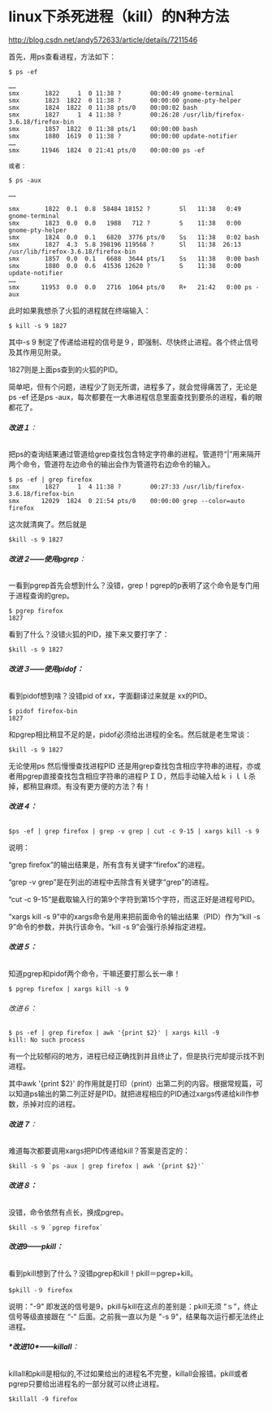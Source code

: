 # linux下杀死进程（kill）的N种方法

http://blog.csdn.net/andy572633/article/details/7211546

首先，用ps查看进程，方法如下：

```
$ ps -ef

……
smx       1822     1  0 11:38 ?        00:00:49 gnome-terminal
smx       1823  1822  0 11:38 ?        00:00:00 gnome-pty-helper
smx       1824  1822  0 11:38 pts/0    00:00:02 bash
smx       1827     1  4 11:38 ?        00:26:28 /usr/lib/firefox-3.6.18/firefox-bin
smx       1857  1822  0 11:38 pts/1    00:00:00 bash
smx       1880  1619  0 11:38 ?        00:00:00 update-notifier
……
smx      11946  1824  0 21:41 pts/0    00:00:00 ps -ef

或者：

$ ps -aux

……

smx       1822  0.1  0.8  58484 18152 ?        Sl   11:38   0:49 gnome-terminal
smx       1823  0.0  0.0   1988   712 ?        S    11:38   0:00 gnome-pty-helper
smx       1824  0.0  0.1   6820  3776 pts/0    Ss   11:38   0:02 bash
smx       1827  4.3  5.8 398196 119568 ?       Sl   11:38  26:13 /usr/lib/firefox-3.6.18/firefox-bin
smx       1857  0.0  0.1   6688  3644 pts/1    Ss   11:38   0:00 bash
smx       1880  0.0  0.6  41536 12620 ?        S    11:38   0:00 update-notifier
……
smx      11953  0.0  0.0   2716  1064 pts/0    R+   21:42   0:00 ps -aux
```

此时如果我想杀了火狐的进程就在终端输入：

```
$ kill -s 9 1827
```

其中-s 9 制定了传递给进程的信号是９，即强制、尽快终止进程。各个终止信号及其作用见附录。

1827则是上面ps查到的火狐的PID。

简单吧，但有个问题，进程少了则无所谓，进程多了，就会觉得痛苦了，无论是ps -ef 还是ps -aux，每次都要在一大串进程信息里面查找到要杀的进程，看的眼都花了。

###### **改进１**：

把ps的查询结果通过管道给grep查找包含特定字符串的进程。管道符“|”用来隔开两个命令，管道符左边命令的输出会作为管道符右边命令的输入。

```
$ ps -ef | grep firefox
smx       1827     1  4 11:38 ?        00:27:33 /usr/lib/firefox-3.6.18/firefox-bin
smx      12029  1824  0 21:54 pts/0    00:00:00 grep --color=auto firefox
```

这次就清爽了。然后就是

```
$kill -s 9 1827
```

###### **改进２——使用pgrep**：

一看到pgrep首先会想到什么？没错，grep！pgrep的p表明了这个命令是专门用于进程查询的grep。

```
$ pgrep firefox
1827
```

看到了什么？没错火狐的PID，接下来又要打字了：

```
$kill -s 9 1827
```

###### **改进３——使用pidof：**

看到pidof想到啥？没错pid of xx，字面翻译过来就是 xx的PID。

```
$ pidof firefox-bin
1827
```


和pgrep相比稍显不足的是，pidof必须给出进程的全名。然后就是老生常谈：

```
$kill -s 9 1827
```

无论使用ps 然后慢慢查找进程PID 还是用grep查找包含相应字符串的进程，亦或者用pgrep直接查找包含相应字符串的进程ＰＩＤ，然后手动输入给ｋｉｌｌ杀掉，都稍显麻烦。有没有更方便的方法？有！

###### **改进４：**

```
$ps -ef | grep firefox | grep -v grep | cut -c 9-15 | xargs kill -s 9
```

说明：

“grep firefox”的输出结果是，所有含有关键字“firefox”的进程。

“grep -v grep”是在列出的进程中去除含有关键字“grep”的进程。

“cut -c 9-15”是截取输入行的第9个字符到第15个字符，而这正好是进程号PID。

“xargs kill -s 9”中的xargs命令是用来把前面命令的输出结果（PID）作为“kill -s 9”命令的参数，并执行该命令。“kill -s 9”会强行杀掉指定进程。

###### **改进５：**

知道pgrep和pidof两个命令，干嘛还要打那么长一串！

```
$ pgrep firefox | xargs kill -s 9
```



###### 改进６：

```
$ ps -ef | grep firefox | awk '{print $2}' | xargs kill -9
kill: No such process
```

有一个比较郁闷的地方，进程已经正确找到并且终止了，但是执行完却提示找不到进程。

其中awk '{print $2}' 的作用就是打印（print）出第二列的内容。根据常规篇，可以知道ps输出的第二列正好是PID。就把进程相应的PID通过xargs传递给kill作参数，杀掉对应的进程。

###### **改进７**：

难道每次都要调用xargs把PID传递给kill？答案是否定的：

```
$kill -s 9 `ps -aux | grep firefox | awk '{print $2}'`
```

###### **改进８：**

没错，命令依然有点长，换成pgrep。

```
$kill -s 9 `pgrep firefox`
```

###### **改进9——pkill：**

看到pkill想到了什么？没错pgrep和kill！pkill＝pgrep+kill。

```
$pkill -９ firefox
```

说明："-9" 即发送的信号是9，pkill与kill在这点的差别是：pkill无须 “ｓ”，终止信号等级直接跟在 “-“ 后面。之前我一直以为是 "-s 9"，结果每次运行都无法终止进程。

###### ***\*改进10\**——killall**：

killall和pkill是相似的,不过如果给出的进程名不完整，killall会报错。pkill或者pgrep只要给出进程名的一部分就可以终止进程。

```
$killall -9 firefox
```

